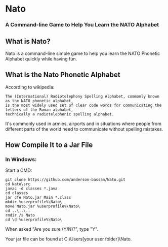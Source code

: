 # Nato
### A Command-line Game to Help You Learn the NATO Alphabet

## What is Nato?
Nato is a command-line simple game to help you learn the NATO Phonetic Alphabet quickly while having fun.

## What is the Nato Phonetic Alphabet
According to wikipedia:

```
The (International) Radiotelephony Spelling Alphabet, commonly known as the NATO phonetic alphabet,
is the most widely used set of clear code words for communicating the letters of the Roman alphabet,
technically a radiotelephonic spelling alphabet.
```

It's commonly used in armies, airports and in situations where people from different parts of the world need to communicate without spelling mistakes.

## How Compile It to a Jar File

### In Windows:
Start a CMD:
```
git clone https://github.com/anderson-bassan/Nato.git
cd Nato\src
javac -d classes *.java
cd classes
jar cfe Nato.jar Main *.class
mkdir %userprofile%\Nato\
move Nato.jar %userprofile%\Nato\
cd ..\..\..
rmdir /s Nato
cd \d %userprofile%\Nato\
```
When asked "Are you sure (Y/N)?", type "Y".

Your jar file can be found at C:\Users\[your user folder]\Nato\.